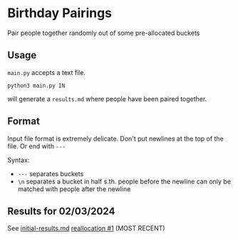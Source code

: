 # Birthday Pairings

Pair people together randomly out of some pre-allocated buckets

## Usage

`main.py` accepts a text file. 

```shell
python3 main.py IN
```
will generate a `results.md` where people have been paired together. 

## Format

Input file format is extremely delicate. Don't put newlines at the top of the file. Or end with `---`

Syntax: 
- `---` separates buckets
- `\n` separates a bucket in half s.th. people before the newline can only be matched with people after the newline

## Results for 02/03/2024

See 
    [initial-results.md](https://github.com/tcassar/birthday_pairings/blob/master/initial-results.md) 
    [reallocation #1](https://github.com/tcassar/birthday_pairings/blob/master/results.md) (MOST RECENT)